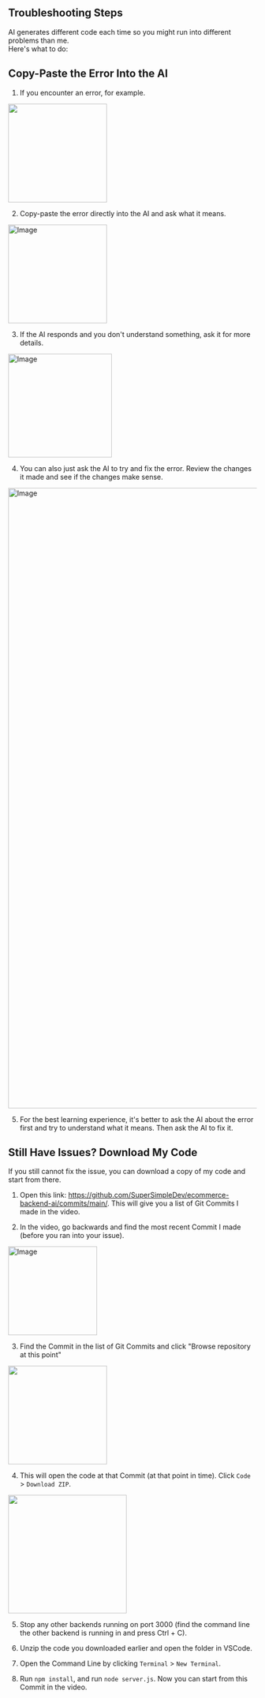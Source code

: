 ## Troubleshooting Steps
AI generates different code each time so you might run into different problems than me.<br>
Here's what to do:

## Copy-Paste the Error Into the AI
1. If you encounter an error, for example.<br>
<img height="200" src="https://github.com/user-attachments/assets/62230d54-07bd-43bd-897d-815e09cc1916" />

2. Copy-paste the error directly into the AI and ask what it means.<br>
<img width="200" alt="Image" src="https://github.com/user-attachments/assets/7ed065eb-1057-4af0-914e-3877690f3c31" />

3. If the AI responds and you don't understand something, ask it for more details.<br>
<img width="210" alt="Image" src="https://github.com/user-attachments/assets/adfb7553-6f94-430a-84b6-0a4084b85f99" />

4. You can also just ask the AI to try and fix the error. Review the changes it made and see if the changes make sense.<br>
<img width="1258" alt="Image" src="https://github.com/user-attachments/assets/9eeee6f5-692b-4a06-b5e5-70533251fcbd" />

5. For the best learning experience, it's better to ask the AI about the error first and try to understand what it means. Then ask the AI to fix it.

## Still Have Issues? Download My Code
If you still cannot fix the issue, you can download a copy of my code and start from there.

1. Open this link: https://github.com/SuperSimpleDev/ecommerce-backend-ai/commits/main/. This will give you a list of Git Commits I made in the video.

2. In the video, go backwards and find the most recent Commit I made (before you ran into your issue).
<img height="180" alt="Image" src="https://github.com/user-attachments/assets/b63bab30-e888-4590-8c6a-12f7e872a41c" />

3. Find the Commit in the list of Git Commits and click "Browse repository at this point"<br>
<img height="200" src="https://github.com/user-attachments/assets/2bbd3861-d8a9-4a24-8580-1510e8d6e5f3" />

4. This will open the code at that Commit (at that point in time). Click `Code` > `Download ZIP`.<br>
<img height="240" src="https://github.com/user-attachments/assets/b05ad279-64ec-4667-8832-f2f4d74f6be1" />

5. Stop any other backends running on port 3000 (find the command line the other backend is running in and press Ctrl + C).

6. Unzip the code you downloaded earlier and open the folder in VSCode.

7. Open the Command Line by clicking `Terminal` > `New Terminal`.

8. Run `npm install`, and run `node server.js`. Now you can start from this Commit in the video.
